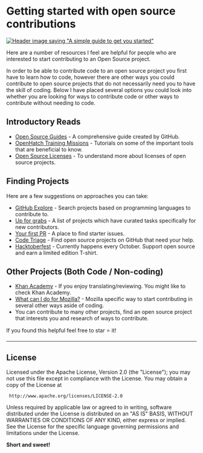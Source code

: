 # Getting started with open source contributions

[![Header image saying "A simple guide to get you started"](https://github.com/blossomica/getting_started_with_open_source/blob/master/header_image.png)](https://github.com/blossomica/getting_started_with_open_source)

Here are a number of resources I feel are helpful for people who are interested to start contributing to an Open Source project.

In order to be able to contribute code to an open source project you first have to learn how to code, however there are other ways you could contribute to open source projects that do not necessarily need you to have the skill of coding. Below I have placed several options you could look into whether you are looking for ways to contribute code or other ways to contribute without needing to code.

## Introductory Reads
* [Open Source Guides](https://opensource.guide/) - A comprehensive guide created by GitHub.
* [OpenHatch Training Missions](https://openhatch.org/missions/) - Tutorials on some of the important tools that are beneficial to know.
* [Open Source Licenses](http://opensource.org/licenses/) - To understand more about licenses of open source projects. 


## Finding Projects
Here are a few suggestions on approaches you can take:
* [GitHub Explore](https://github.com/explore/) - Search projects based on programming languages to contribute to.
* [Up for grabs](http://up-for-grabs.net/#/) - A list of projects which have curated tasks specifically for new contributors.
* [Your first PR](https://yourfirstpr.github.io/) - A place to find starter issues.
* [Code Triage](https://www.codetriage.com/) - Find open source projects on GitHub that need your help.
* [Hacktoberfest](http://hacktoberfest.digitalocean.com/) - Currently happens every October. Support open source and earn a limited edition T-shirt. 

## Other Projects (Both Code / Non-coding)
* [Khan Academy](https://www.khanacademy.org/contribute) - If you enjoy translating/reviewing. You might like to check Khan Academy.
* [What can I do for Mozilla?](http://whatcanidoformozilla.org/) - Mozilla specific way to start contributing in several other ways aside of coding.
* You can contribute to many other projects, find an open source project that interests you and research of ways to contribute.


If you found this helpful feel free to star :star: it!

----
## License

Licensed under the Apache License, Version 2.0 (the "License");
   you may not use this file except in compliance with the License.
   You may obtain a copy of the License at

     http://www.apache.org/licenses/LICENSE-2.0

   Unless required by applicable law or agreed to in writing, software
   distributed under the License is distributed on an "AS IS" BASIS,
   WITHOUT WARRANTIES OR CONDITIONS OF ANY KIND, either express or implied.
   See the License for the specific language governing permissions and
   limitations under the License.


**Short and sweet!**
